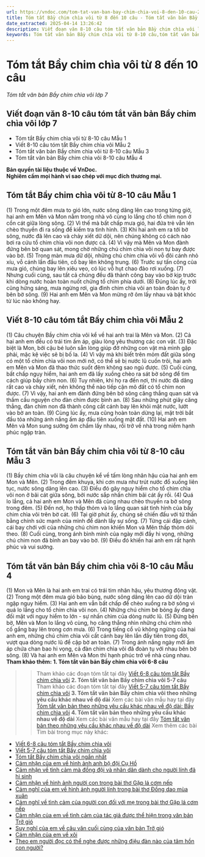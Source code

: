 ```yaml
---
url: https://vndoc.com/tom-tat-van-ban-bay-chim-chia-voi-8-den-10-cau-276287
title: Tóm tắt Bầy chim chìa vôi từ 8 đến 10 câu - Tóm tắt văn bản Bầy chim chìa vôi lớp 7 - VnDoc.com
date_extracted: 2025-04-14 13:26:42
description: Viết đoạn văn 8-10 câu tóm tắt văn bản Bầy chim chìa vôi lớp 7 được biên soạn nhằm giúp các em HS đạt kết quả tốt trong quá trình làm bài tập và học tập môn Ngữ văn lớp 7.
keywords: Tóm tắt văn bản Bầy chim chìa vôi từ 8-10 câu,tóm tắt văn bản Bầy chim chìa vôi lớp 7,Tóm tắt văn bản Bầy chim chìa vôi 8-10 câu,Tóm tắt Bầy chim chìa vôi từ 8 đến 10 câu,Tóm tắt Bầy chim chìa vôi lớp 7,tóm tắt văn bản bầy chim chìa vôi theo những yêu cầu khác nhau về độ dài,tóm tắt bầy chim chìa vôi theo những yêu cầu khác nhau về độ dài,tóm tắt văn bản theo những yêu cầu khác nhau về độ dài Bầy chim chìa vôi,tóm tắt văn bản Bầy chim chìa vôi
---
```


# Tóm tắt Bầy chim chìa vôi từ 8 đến 10 câu
 _Tóm tắt văn bản Bầy chim chìa vôi lớp 7_
## **Viết đoạn văn 8-10 câu tóm tắt văn bản Bầy chim chìa vôi lớp 7**
  * Tóm tắt Bầy chim chìa vôi từ 8-10 câu Mẫu 1
  * Viết 8-10 câu tóm tắt Bầy chim chìa vôi Mẫu 2
  * Tóm tắt văn bản Bầy chim chìa vôi từ 8-10 câu Mẫu 3
  * Tóm tắt văn bản Bầy chim chìa vôi 8-10 câu Mẫu 4

**Bản quyền tài liệu thuộc về VnDoc.  
Nghiêm cấm mọi hành vi sao chép với mục đích thương mại.**
## **Tóm tắt Bầy chim chìa vôi từ 8-10 câu Mẫu 1**
\(1\) Trong một đêm mưa to gió lớn, nước sông dâng lên cao trong từng giờ, hai anh em Mên và Mon nằm trong nhà vô cùng lo lắng cho tổ chim non ở cồn cát giữa lòng sông. \(2\) Vì thế mà bất chấp mưa gió, hai đứa trẻ vẫn lén chèo thuyền đi ra sống để kiểm tra tình hình. \(3\) Khi hai anh em ra tới bờ sông, nước đã lên cao và chảy xiết dữ dội, nên chúng không có cách nào bơi ra cứu tổ chim chìa vôi non được cả. \(4\) Vì vậy mà Mên và Mon đành đứng bên bờ quan sát, mong chờ những chú chim chìa vôi non tự bay được vào bờ. \(5\) Trong màn mưa dữ dội, những chú chim chìa vôi vỗ đôi cánh nhỏ xíu, vỗ cánh lần đầu tiên, cố bay lên không trung. \(6\) Trước sự tấn công của mưa gió, chúng bay lên xiêu vẹo, có lúc vỗ hụt chao đảo rơi xuống. \(7\) Nhưng cuối cùng, sau tất cả chúng đều đã thành công bay vào bờ kịp trước khi dòng nước hoàn toàn nuốt chửng tổ chim phía dưới. \(8\) Đúng lúc ấy, trời cũng hửng sáng, mưa ngừng rơi, gia đình chim chìa vôi an toàn đoàn tụ ở bên bờ sông. \(9\) Hai anh em Mên và Mon mừng rỡ ôm lấy nhau và bật khóc từ lúc nào không hay.
## **Viết 8-10 câu tóm tắt Bầy chim chìa vôi Mẫu 2**
\(1\) Câu chuyện Bầy chim chìa vôi kể về hai anh trai là Mên và Mon. \(2\) Cả hai anh em đều có trái tim ấm áp, giàu lòng yêu thương các con vật. \(3\) Đặc biệt là Mon, bởi cậu bé luôn sẵn lòng giúp đỡ những con vật mà mình gặp phải, mặc kệ việc sẽ bị bố la. \(4\) Vì vậy mà khi biết trên mỏm đất giữa sông có một tổ chim chìa vôi non mới nở, có thể sẽ bị nước lũ cuốn trôi, hai anh em Mên và Mon đã thao thức suốt đêm không sao ngủ được. \(5\) Cuối cùng, bất chấp nguy hiểm, hai anh em đã lấy xuồng chèo ra sát bờ sông để tìm cách giúp bầy chim non. \(6\) Tuy nhiên, khi họ ra đến nơi, thì nước đã dâng rất cao và chảy xiết, nên không thể nào tiếp cận mô đất có tổ chim non được. \(7\) Vì vậy, hai anh em đành đứng bên bờ sông căng thẳng quan sát và thầm cầu nguyện cho đàn chim được bình an. \(8\) Sau những phút giây căng thẳng, đàn chim non đã thành công cất cánh bay lên khỏi mặt nước, lướt vào bờ an toàn. \(9\) Cùng lúc ấy, mưa cũng hoàn toàn dừng lại, mặt trời bắt đầu tỏa những ánh nắng ấm áp đầu tiên xuống mặt đất. \(10\) Hai anh em Mên và Mon sung sướng ôm chầm lấy nhau, rồi trở về nhà trong niềm hạnh phúc ngập tràn.
## **Tóm tắt văn bản Bầy chim chìa vôi từ 8-10 câu Mẫu 3**
\(1\) Bầy chim chìa vôi là câu chuyện kể về tấm lòng nhân hậu của hai anh em Mon và Mên. \(2\) Trong đêm khuya, khi cơn mưa như trút nước đổ xuống liên tục, nước sông dâng lên cao. \(3\) Điều đó gây nguy hiểm cho tổ chim chìa vôi non ở bãi cát giữa sông, bởi nước sắp nhấn chìm bãi cát ấy rồi. \(4\) Quá lo lắng, cả hai anh em Mon và Mên đã cùng nhau chèo thuyền ra bờ sông trong đêm. \(5\) Đến nơi, họ thấp thỏm và lo lắng quan sát tình hình của bầy chim chìa vôi trên bờ cát. \(6\) Tại giờ phút ấy, chúng sẽ chiến đấu với tử thần bằng chính sức mạnh của mình để dành lấy sự sống. \(7\) Từng cái đập cánh, cái bay chới với của những chú chim non khiến Mon và Mên thấp thỏm dõi theo. \(8\) Cuối cùng, trong ánh bình minh của ngày mới đầy hi vọng, những chú chim non đã bình an bay vào bờ. \(9\) Điều đó khiến hai anh em rất hạnh phúc và vui sướng.
## **Tóm tắt văn bản Bầy chim chìa vôi 8-10 câu Mẫu 4**
\(1\) Mon và Mên là hai anh em trai có trái tim nhân hậu, yêu thương động vật. \(2\) Trong một đêm mưa gió bão bùng, nước sông dâng lên cao dữ dội tràn ngập nguy hiểm. \(3\) Hai anh em vẫn bất chấp để chèo xuồng ra bờ sông vì quá lo lắng cho tổ chim chìa vôi non. \(4\) Những chú chim bé bỏng ấy đang đối mặt với nguy hiểm to lớn - sự nhấn chìm của dòng nước lũ. \(5\) Đứng bên bờ, Mên và Mon lo lắng vô cùng, họ căng thẳng nhìn những chú chim nhỏ cố gắng bay lên trong cơn mưa. \(6\) Trong tiếng cổ vũ không ngừng của hai anh em, những chú chim chìa vôi cất cánh bay lên lần đầy tiên trong đời, vượt qua dòng nước lũ để cập bờ an toàn. \(7\) Trong ánh nắng ngày mới ấm áp chứa chan bao hi vọng, cả đàn chim chìa vôi đã đoàn tụ với nhau bên bờ sông. \(8\) Và hai anh em Mên và Mon thì hạnh phúc trở về nhà cùng nhau.
**Tham khảo thêm:**
**1\. Tóm tắt văn bản Bầy chim chìa vôi 6-8 câu**
>> Tham khảo các đoạn tóm tắt tại đây [Viết 6-8 câu tóm tắt Bầy chim chìa vôi](<https://vndoc.com/tom-tat-van-ban-bay-chim-chia-voi-tu-6-den-8-cau-276288>)
**2\. Tóm tắt văn bản Bầy chim chìa vôi 5-7 câu**
>> Tham khảo các đoạn tóm tắt tại đây [Viết 5-7 câu tóm tắt Bầy chim chìa vôi](<https://vndoc.com/tom-tat-van-ban-bay-chim-chia-voi-5-7-cau-276289>)
**3\. Tóm tắt văn bản Bầy chim chìa vôi theo những yêu cầu khác nhau về độ dài**
>> Xem các bài văn mẫu hay tại đây [Tóm tắt văn bản theo những yêu cầu khác nhau về độ dài: Bầy chim chìa vôi](<https://vndoc.com/tom-tat-van-ban-theo-nhung-yeu-cau-khac-nhau-ve-do-dai-bay-chim-chia-voi-272569>)
**4\. Tóm tắt văn bản theo những yêu cầu khác nhau về độ dài**
>> Xem các bài văn mẫu hay tại đây [Tóm tắt văn bản theo những yêu cầu khác nhau về độ dài](<https://vndoc.com/tom-tat-van-ban-theo-nhung-yeu-cau-khac-nhau-ve-do-dai-272565>)
Xem thêm các bài Tìm bài trong mục này khác:
  * [Viết 6-8 câu tóm tắt Bầy chim chìa vôi](</tom-tat-van-ban-bay-chim-chia-voi-tu-6-den-8-cau-276288>)
  * [Viết 5-7 câu tóm tắt Bầy chim chìa vôi](</tom-tat-van-ban-bay-chim-chia-voi-5-7-cau-276289>)
  * [Tóm tắt Bầy chim chìa vôi ngắn nhất](</tom-tat-van-ban-bay-chim-chia-voi-ngan-nhat-276571>)
  * [Cảm nhận của em về hình ảnh anh bộ đội Cụ Hồ](</chia-se-cam-nhan-cua-em-ve-hinh-anh-anh-bo-doi-cu-ho-273993>)
  * [Cảm nhận về tình cảm mà đồng đội và nhân dân dành cho người lính đã hi sinh](</cam-nhan-cua-em-ve-tinh-cam-ma-dong-doi-va-nhan-dan-danh-cho-nguoi-linh-da-hi-sinh-274061>)
  * [Cảm nhận về hình ảnh người con trong bài thơ Gặp lá cơm nếp](</em-cam-nhan-nhu-the-nao-ve-hinh-anh-nguoi-con-trong-bai-tho-gap-la-com-nep-277154>)
  * [Cảm nghĩ của em về hình ảnh người lính trong bài thơ Đồng dao mùa xuân](</neu-cam-nghi-cua-em-ve-hinh-anh-nguoi-linh-trong-bai-tho-dong-dao-mua-xuan-274063>)
  * [Cảm nghĩ về tình cảm của người con đối với mẹ trong bài thơ Gặp lá cơm nếp](</neu-cam-nghi-ve-tinh-cam-cua-nguoi-con-doi-voi-me-trong-bai-tho-gap-la-com-nep-274066>)
  * [Cảm nhận của em về tình cảm của tác giả được thể hiện trong văn bản Trở gió](</neu-cam-nhan-cua-em-ve-tinh-cam-cam-xuc-cua-tac-gia-duoc-the-hien-trong-van-ban-tro-gio-274068>)
  * [Suy nghĩ của em về câu văn cuối cùng của văn bản Trở gió](</cau-van-cuoi-cung-cua-van-ban-tro-gio-goi-cho-em-suy-nghi-gi-277166>)
  * [Cảm nhận của em về xôi](</chia-se-cam-nhan-cua-em-ve-huong-vi-cua-xoi-274065>)
  * [Theo em người đọc có thể nghe được những điệu đàn nào của tâm hồn con người?](</qua-nhung-van-ban-tho-duoc-hoc-trong-bai-nay-theo-em-nguoi-doc-co-the-nghe-duoc-nhung-dieu-dan-nao-cua-tam-hon-con-nguoi-276463>)

